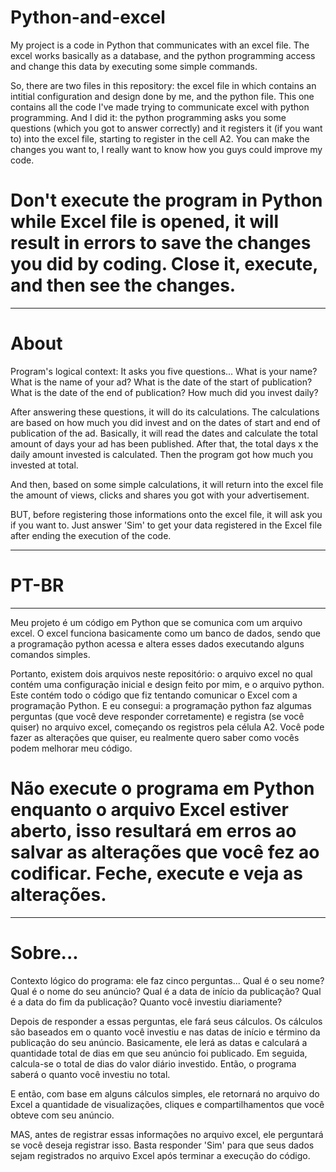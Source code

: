 # Python-and-excel
My project is a code in Python that communicates with an excel file. The excel works basically as a database, and the python programming access and change this data by executing some simple commands.

So, there are two files in this repository: the excel file in which contains an intitial configuration and design done by me, and the python file. This one contains all the code I've made trying to communicate excel with python programming. And I did it: the python programming asks you some questions (which you got to answer correctly) and it registers it (if you want to) into the excel file, starting to register in the cell A2. You can make the changes you want to, I really want to know how you guys could improve my code.

# Don't execute the program in Python while Excel file is opened, it will result in errors to save the changes you did by coding. Close it, execute, and then see the changes.

----------

# About

Program's logical context: It asks you five questions...
What is your name?
What is the name of your ad?
What is the date of the start of publication?
What is the date of the end of publication?
How much did you invest daily?

After answering these questions, it will do its calculations.
The calculations are based on how much you did invest and on the dates of start and end of publication of the ad.
Basically, it will read the dates and calculate the total amount of days your ad has been published.
After that, the total days x the daily amount invested is calculated. Then the program got how much you invested at total.

And then, based on some simple calculations, it will return into the excel file the amount of views, clicks and shares you got with your advertisement.

BUT, before registering those informations onto the excel file, it will ask you if you want to. Just answer 'Sim' to get your data registered in the Excel file after
ending the execution of the code.

----------

# PT-BR

----------

Meu projeto é um código em Python que se comunica com um arquivo excel. O excel funciona basicamente como um banco de dados, sendo que a programação python acessa e altera esses dados executando alguns comandos simples.

Portanto, existem dois arquivos neste repositório: o arquivo excel no qual contém uma configuração inicial e design feito por mim, e o arquivo python. Este contém todo o código que fiz tentando comunicar o Excel com a programação Python. E eu consegui: a programação python faz algumas perguntas (que você deve responder corretamente) e registra (se você quiser) no arquivo excel, começando os registros pela célula A2. Você pode fazer as alterações que quiser, eu realmente quero saber como vocês podem melhorar meu código.

# Não execute o programa em Python enquanto o arquivo Excel estiver aberto, isso resultará em erros ao salvar as alterações que você fez ao codificar. Feche, execute e veja as alterações.

----------

# Sobre...

Contexto lógico do programa: ele faz cinco perguntas...
Qual é o seu nome?
Qual é o nome do seu anúncio?
Qual é a data de início da publicação?
Qual é a data do fim da publicação?
Quanto você investiu diariamente?

Depois de responder a essas perguntas, ele fará seus cálculos.
Os cálculos são baseados em o quanto você investiu e nas datas de início e término da publicação do seu anúncio.
Basicamente, ele lerá as datas e calculará a quantidade total de dias em que seu anúncio foi publicado.
Em seguida, calcula-se o total de dias do valor diário investido. Então, o programa saberá o quanto você investiu no total.

E então, com base em alguns cálculos simples, ele retornará no arquivo do Excel a quantidade de visualizações, cliques e compartilhamentos que você obteve com seu anúncio.

MAS, antes de registrar essas informações no arquivo excel, ele perguntará se você deseja registrar isso. Basta responder 'Sim' para que seus dados sejam registrados no arquivo Excel após terminar a execução do código.

